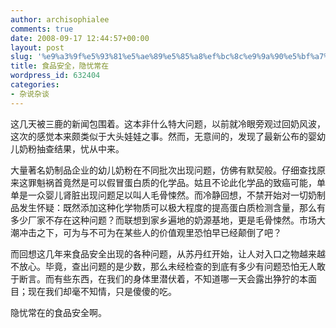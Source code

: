 ```yaml
---
author: archisophialee
comments: true
date: 2008-09-17 12:44:57+00:00
layout: post
slug: '%e9%a3%9f%e5%93%81%e5%ae%89%e5%85%a8%ef%bc%8c%e9%9a%90%e5%bf%a7%e5%b8%b8%e5%9c%a8'
title: 食品安全，隐忧常在
wordpress_id: 632404
categories:
- 杂说杂谈
---
```


这几天被三鹿的新闻包围着。这本非什么特大问题，以前就冷眼旁观过回奶风波，这次的感觉本来颇类似于大头娃娃之事。然而，无意间的，发现了最新公布的婴幼儿奶粉抽查结果，忧从中来。

大量著名奶制品企业的幼儿奶粉在不同批次出现问题，仿佛有默契般。仔细查找原来这罪魁祸首竟然是可以假冒蛋白质的化学品。姑且不论此化学品的致癌可能，单单是一众婴儿肾脏出现问题足以叫人毛骨悚然。而冷静回想，不禁开始对一切奶制品发生怀疑：既然添加这种化学物质可以极大程度的提高蛋白质检测含量，那么有多少厂家不存在这种问题？而联想到家乡遍地的奶源基地，更是毛骨悚然。市场大潮冲击之下，可为与不可为在某些人的价值观里恐怕早已经颠倒了吧？

而回想这几年来食品安全出现的各种问题，从苏丹红开始，让人对入口之物越来越不放心。毕竟，查出问题的是少数，那么未经检查的到底有多少有问题恐怕无人敢于断言。而有些东西，在我们的身体里潜伏着，不知道哪一天会露出狰狞的本面目；现在我们却毫不知情，只是傻傻的吃。

隐忧常在的食品安全啊。 
